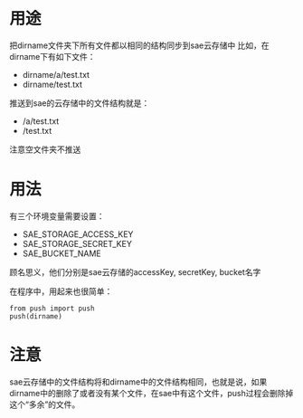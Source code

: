 # 用途
把dirname文件夹下所有文件都以相同的结构同步到sae云存储中
比如，在dirname下有如下文件：
*    dirname/a/test.txt
*    dirname/test.txt

推送到sae的云存储中的文件结构就是：
*    /a/test.txt
*    /test.txt

注意空文件夹不推送

# 用法
有三个环境变量需要设置：
* SAE_STORAGE_ACCESS_KEY 
* SAE_STORAGE_SECRET_KEY
* SAE_BUCKET_NAME

顾名思义，他们分别是sae云存储的accessKey, secretKey, bucket名字

在程序中，用起来也很简单：

    from push import push
    push(dirname)

# 注意
sae云存储中的文件结构将和dirname中的文件结构相同，也就是说，如果dirname中的删除了或者没有某个文件，在sae中有这个文件，push过程会删除掉这个“多余”的文件。